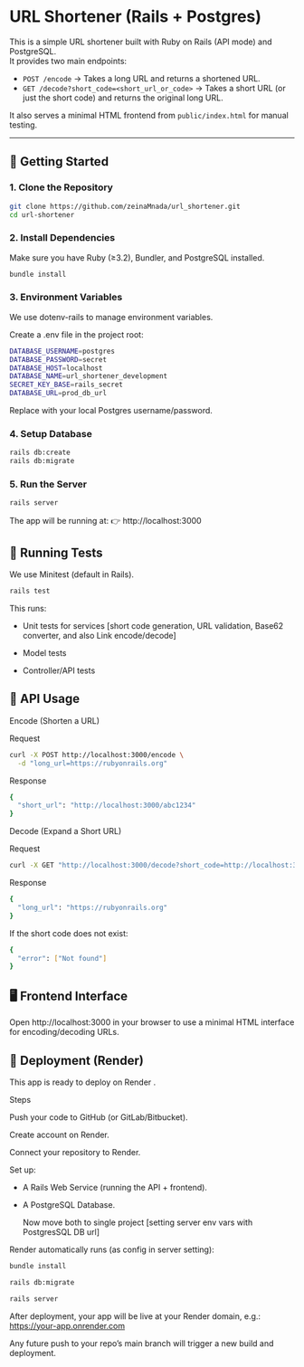 
# URL Shortener (Rails + Postgres)

This is a simple URL shortener built with Ruby on Rails (API mode) and PostgreSQL.  
It provides two main endpoints:

- `POST /encode` → Takes a long URL and returns a shortened URL.
- `GET /decode?short_code=<short_url_or_code>` → Takes a short URL (or just the short code) and returns the original long URL.

It also serves a minimal HTML frontend from `public/index.html` for manual testing.

---

## 🚀 Getting Started

### 1. Clone the Repository
```bash
git clone https://github.com/zeinaMnada/url_shortener.git
cd url-shortener
```

### 2. Install Dependencies

Make sure you have Ruby (≥3.2), Bundler, and PostgreSQL installed.

```bash
bundle install
```

### 3. Environment Variables

We use dotenv-rails
 to manage environment variables.

Create a .env file in the project root:

```bash
DATABASE_USERNAME=postgres
DATABASE_PASSWORD=secret
DATABASE_HOST=localhost
DATABASE_NAME=url_shortener_development
SECRET_KEY_BASE=rails_secret
DATABASE_URL=prod_db_url
```
Replace with your local Postgres username/password.

### 4. Setup Database

```bash
rails db:create
rails db:migrate
```
### 5. Run the Server

```bash
rails server
```

The app will be running at:
👉 http://localhost:3000

## 🧪 Running Tests

We use Minitest (default in Rails).

```bash
rails test
```

This runs:

  - Unit tests for services [short code generation, URL validation, Base62 converter, and also Link encode/decode]

  - Model tests

  - Controller/API tests
    
## 🔗 API Usage
Encode (Shorten a URL)

Request

```bash
curl -X POST http://localhost:3000/encode \
  -d "long_url=https://rubyonrails.org"
```

Response

```bash
{
  "short_url": "http://localhost:3000/abc1234"
}
```

Decode (Expand a Short URL)

Request

```bash
curl -X GET "http://localhost:3000/decode?short_code=http://localhost:3000/abc1234"
```

Response
```bash
{
  "long_url": "https://rubyonrails.org"
}
```

If the short code does not exist:
```bash
{
  "error": ["Not found"]
}
```

## 🖥 Frontend Interface

Open http://localhost:3000
 in your browser to use a minimal HTML interface for encoding/decoding URLs.

## 🚀 Deployment (Render)

This app is ready to deploy on Render
.

Steps

Push your code to GitHub (or GitLab/Bitbucket).

Create account on Render.

Connect your repository to Render.

Set up:

- A Rails Web Service (running the API + frontend).

- A PostgreSQL Database.

  Now move both to single project [setting server env vars with PostgresSQL DB url]

Render automatically runs (as config in server setting):

```bash
bundle install

rails db:migrate

rails server
```

After deployment, your app will be live at your Render domain, e.g.: https://your-app.onrender.com


Any future push to your repo’s main branch will trigger a new build and deployment.
